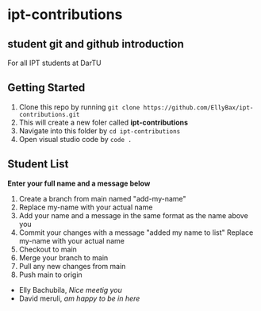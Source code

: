 # ipt-contributions

## student git and github introduction

For all IPT students at DarTU

## Getting Started

1. Clone this repo by running ```git clone https://github.com/EllyBax/ipt-contributions.git```
2. This will create a new foler called **ipt-contributions**
3. Navigate into this folder by ```cd ipt-contributions```
4. Open visual studio code by ```code .```

## Student List

**Enter your full name and a message below**

1. Create a branch from main named "add-my-name"
2. Replace my-name with your actual name
3. Add your name and a message in the same format as the name above you
4. Commit your changes with a message "added my name to list" Replace my-name with your actual name
5. Checkout to main
6. Merge your branch to main
7. Pull any new changes from main
8. Push main to origin

- Elly Bachubila, _Nice meetig you_
- David meruli, _am happy to be in here_
